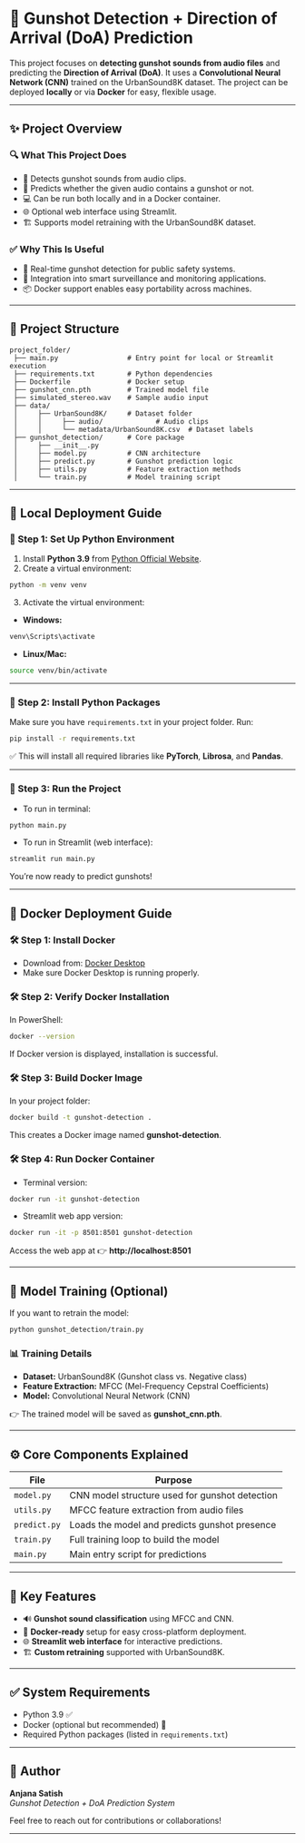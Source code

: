 # 🔫 Gunshot Detection + Direction of Arrival (DoA) Prediction

This project focuses on **detecting gunshot sounds from audio files** and predicting the **Direction of Arrival (DoA)**. It uses a **Convolutional Neural Network (CNN)** trained on the UrbanSound8K dataset. The project can be deployed **locally** or via **Docker** for easy, flexible usage.

---

## ✨ Project Overview

### 🔍 What This Project Does
- 🎯 Detects gunshot sounds from audio clips.
- 🔄 Predicts whether the given audio contains a gunshot or not.
- 💻 Can be run both locally and in a Docker container.
- 🌐 Optional web interface using Streamlit.
- 🏗️ Supports model retraining with the UrbanSound8K dataset.

### ✅ Why This Is Useful
- 🚨 Real-time gunshot detection for public safety systems.
- 🧠 Integration into smart surveillance and monitoring applications.
- 📦 Docker support enables easy portability across machines.

---

## 📂 Project Structure

```text
project_folder/
 ├── main.py                 # Entry point for local or Streamlit execution
 ├── requirements.txt        # Python dependencies
 ├── Dockerfile              # Docker setup
 ├── gunshot_cnn.pth         # Trained model file
 ├── simulated_stereo.wav    # Sample audio input
 ├── data/
 │     ├── UrbanSound8K/     # Dataset folder
 │     │     ├── audio/             # Audio clips
 │     │     └── metadata/UrbanSound8K.csv  # Dataset labels
 ├── gunshot_detection/      # Core package
 │     ├── __init__.py
 │     ├── model.py          # CNN architecture
 │     ├── predict.py        # Gunshot prediction logic
 │     ├── utils.py          # Feature extraction methods
 │     └── train.py          # Model training script
```

---

## 🚀 Local Deployment Guide

### 🔧 Step 1: Set Up Python Environment

1. Install **Python 3.9** from [Python Official Website](https://www.python.org/downloads/release/python-390/).
2. Create a virtual environment:
```bash
python -m venv venv
```
3. Activate the virtual environment:
- **Windows:**
```bash
venv\Scripts\activate
```
- **Linux/Mac:**
```bash
source venv/bin/activate
```

---

### 🔧 Step 2: Install Python Packages

Make sure you have `requirements.txt` in your project folder. Run:
```bash
pip install -r requirements.txt
```
✅ This will install all required libraries like **PyTorch**, **Librosa**, and **Pandas**.

---

### 🔧 Step 3: Run the Project

- To run in terminal:
```bash
python main.py
```
- To run in Streamlit (web interface):
```bash
streamlit run main.py
```

You’re now ready to predict gunshots!

---

## 🐳 Docker Deployment Guide

### 🛠️ Step 1: Install Docker

- Download from: [Docker Desktop](https://www.docker.com/products/docker-desktop)
- Make sure Docker Desktop is running properly.

### 🛠️ Step 2: Verify Docker Installation

In PowerShell:
```bash
docker --version
```
If Docker version is displayed, installation is successful.

### 🛠️ Step 3: Build Docker Image

In your project folder:
```bash
docker build -t gunshot-detection .
```
This creates a Docker image named **gunshot-detection**.

### 🛠️ Step 4: Run Docker Container

- Terminal version:
```bash
docker run -it gunshot-detection
```
- Streamlit web app version:
```bash
docker run -it -p 8501:8501 gunshot-detection
```
Access the web app at 👉 **http://localhost:8501**

---

## 🧠 Model Training (Optional)

If you want to retrain the model:
```bash
python gunshot_detection/train.py
```

### 📊 Training Details
- **Dataset:** UrbanSound8K (Gunshot class vs. Negative class)
- **Feature Extraction:** MFCC (Mel-Frequency Cepstral Coefficients)
- **Model:** Convolutional Neural Network (CNN)

👉 The trained model will be saved as **gunshot_cnn.pth**.

---

## ⚙️ Core Components Explained

| File | Purpose |
|------|---------|
| `model.py` | CNN model structure used for gunshot detection |
| `utils.py` | MFCC feature extraction from audio files |
| `predict.py` | Loads the model and predicts gunshot presence |
| `train.py` | Full training loop to build the model |
| `main.py` | Main entry script for predictions |

---

## 🎯 Key Features

- 🔊 **Gunshot sound classification** using MFCC and CNN.
- 🐳 **Docker-ready** setup for easy cross-platform deployment.
- 🌐 **Streamlit web interface** for interactive predictions.
- 🏗️ **Custom retraining** supported with UrbanSound8K.

---

## ✅ System Requirements

- Python 3.9 ✅
- Docker (optional but recommended) 🐳
- Required Python packages (listed in `requirements.txt`)

---

## 🙌 Author

**Anjana Satish**  
*Gunshot Detection + DoA Prediction System*  

Feel free to reach out for contributions or collaborations!

---
